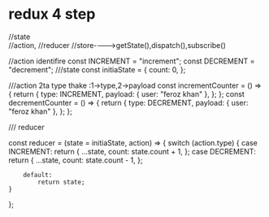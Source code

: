 # redux 4 step
//state </br>
//action,
//reducer
//store---->getState(),dispatch(),subscribe()

//action identifire
const INCREMENT = "increment";
const DECREMENT = "decrement";
///state
const initiaState = {
    count: 0,
};

///action 2ta type thake :1->type,2->payload
const incrementCounter = () => {
    return {
        type: INCREMENT,
        payload: { user: "feroz khan" },
    };
};
const decrementCounter = () => {
    return {
        type: DECREMENT,
        payload: { user: "feroz khan" },
    };
};

/// reducer

const reducer = (state = initiaState, action) => {
    switch (action.type) {
        case INCREMENT:
            return {
                ...state,
                count: state.count + 1,
            };
        case DECREMENT:
            return {
                ...state,
                count: state.count - 1,
            };

        default:
            return state;
    }
};
